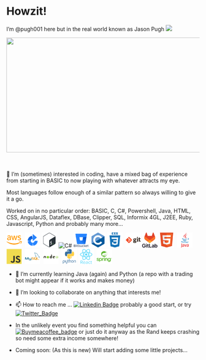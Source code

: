 # Howzit!
I’m @pugh001 here but in the real world known as Jason Pugh  <img src="https://media.giphy.com/media/hvRJCLFzcasrR4ia7z/giphy.gif" width="40" />
<p align="center">
 <img src="https://media.giphy.com/media/dWesBcTLavkZuG35MI/giphy.gif" width="600" height="300" />
</p>

<div id="badges">
<p align="center">
<img
 src="https://komarev.com/ghpvc/?username=pugh001&style=flat-square&color=blue"
 alt="" />
</p>
</div>

<div>
👀 I’m (sometimes) interested in coding, have a mixed bag of experience from starting in BASIC to now playing with whatever attracts my eye.

Most languages follow enough of a similar pattern so always willing to give it a go.

Worked on in no particular order: BASIC, C, C#, Powershell, Java, HTML, CSS, AngularJS, Dataflex, DBase, Clipper, SQL, Informix 4GL, J2EE, Ruby, Javascript, Python and probably many more...
<div><img src="https://github.com/devicons/devicon/blob/master/icons/amazonwebservices/amazonwebservices-plain-wordmark.svg" title="AWS"
     alt="AWS"
     width="40"
     height="40" />&nbsp;
    <img
     src="https://github.com/devicons/devicon/blob/master/icons/bamboo/bamboo-original.svg"
     title="Bamboo"
     alt="Bamboo"
     width="40"
     height="40" />
    <img
     src="https://github.com/devicons/devicon/blob/master/icons/bash/bash-original.svg"
     title="Bash"
     alt="Bash"
     width="40"
     height="40" />
     <img sec="https://github.com/devicons/devicon/tree/master/icons/csharp/csharp-original.svg"
     title="C#"
     alt="C#"
     width="40"
     height="40" />
    <img
     src="https://github.com/devicons/devicon/blob/master/icons/bitbucket/bitbucket-original-wordmark.svg"
     title="Bitbucket"
     alt="Bitbucket"
     width="40"
     height="40" />
    <img
     src="https://github.com/devicons/devicon/blob/master/icons/c/c-original.svg"
     title="C"
     alt="C"
     width="40"
     height="40" />
    <img
     src="https://github.com/devicons/devicon/blob/master/icons/css3/css3-plain-wordmark.svg"
     title="CSS3"
     alt="CSS"
     width="40"
     height="40" />&nbsp;
    <img
     src="https://github.com/devicons/devicon/blob/master/icons/git/git-original-wordmark.svg"
     title="Git"
     alt="Git"
     width="40"
     height="40" />
    <img
     src="https://github.com/devicons/devicon/blob/master/icons/gitlab/gitlab-original-wordmark.svg"
     title="Gitlab"
     alt="Gitlab"
     width="40"
     height="40" />
    <img
     src="https://github.com/devicons/devicon/blob/master/icons/html5/html5-original.svg"
     title="HTML5"
     alt="HTML"
     width="40"
     height="40" />&nbsp;
    <img
     src="https://github.com/devicons/devicon/blob/master/icons/java/java-original-wordmark.svg"
     title="Java"
     alt="Java"
     width="40"
     height="40" />&nbsp;
    <img
     src="https://github.com/devicons/devicon/blob/master/icons/javascript/javascript-original.svg"
     title="JavaScript"
     alt="JavaScript"
     width="40"
     height="40" />&nbsp;
    <img
     src="https://github.com/devicons/devicon/blob/master/icons/mysql/mysql-original-wordmark.svg"
     title="MySQL"
     alt="MySQL"
     width="40"
     height="40" />&nbsp;
    <img
     src="https://github.com/devicons/devicon/blob/master/icons/nodejs/nodejs-original-wordmark.svg"
     title="NodeJS"
     alt="NodeJS"
     width="40"
     height="40" />&nbsp;
    <img
     src="https://github.com/devicons/devicon/blob/master/icons/python/python-original-wordmark.svg"
     title="Python"
     alt="Python"
     width="40"
     height="40" />
    <img
     src="https://github.com/devicons/devicon/blob/master/icons/react/react-original-wordmark.svg"
     title="React"
     alt="React"
     width="40"
     height="40" />&nbsp;
    <img
     src="https://github.com/devicons/devicon/blob/master/icons/spring/spring-original-wordmark.svg"
     title="Spring"
     alt="Spring"
     width="40"
     height="40" />&nbsp;
</div>
</div>

- 🌱 I’m currently learning Java (again) and Python (a repo with a trading bot might appear if it works and makes money)
- 💞️ I’m looking to collaborate on anything that interests me!
- 📫 How to reach me ...  [![Linkedin Badge](https://img.shields.io/badge/-pugh001-blue?style=flat&logo=Linkedin&logoColor=white)](https://www.linkedin.com/in/pugh001) probably a good start, or try 
[![Twitter_Badge](https://img.shields.io/badge/-@__pugh001-blue?style=flat&logo=Twitter&logoColor=white)](https://www.twitter.com/_pugh001)

- In the unlikely event you find something helpful you can [![Buymeacoffee_badge](https://img.shields.io/badge/-pugh001-FFDD00?style=flat&logo=Buymeacoffee&logoColor=orange)](https://www.buymeacoffee.com/pugh001) or just do it anyway as the Rand keeps crashing so need some extra income somewhere!
- Coming soon: (As this is new) Will start adding some little projects...

<!---
pugh001/pugh001 is a ✨ special ✨ repository because its `README.md` (this file) appears on your GitHub profile.
You can click the Preview link to take a look at your changes.
--->
